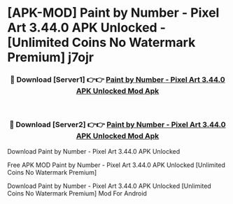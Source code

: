 # [APK-MOD] Paint by Number - Pixel Art 3.44.0 APK Unlocked - [Unlimited Coins No Watermark Premium] j7ojr



<div align="center">
<h3>🔴 Download [Server1] 👉👉 <a href="https://momento.my/?title=Paint_by_Number_-_Pixel_Art_3.44.0_APK_Unlocked">Paint by Number - Pixel Art 3.44.0 APK Unlocked Mod Apk</a></h3><br>

<h3>🔴 Download [Server2] 👉👉 <a href="https://momento.my/?title=Paint_by_Number_-_Pixel_Art_3.44.0_APK_Unlocked">Paint by Number - Pixel Art 3.44.0 APK Unlocked Mod Apk</a></h3>
</div>



Download Paint by Number - Pixel Art 3.44.0 APK Unlocked 

Free APK MOD Paint by Number - Pixel Art 3.44.0 APK Unlocked [Unlimited Coins No Watermark Premium]

Download Paint by Number - Pixel Art 3.44.0 APK Unlocked [Unlimited Coins No Watermark Premium] Mod For Android
